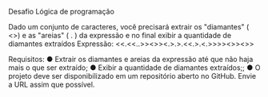 Desafio Lógica de programação

Dado um conjunto de caracteres, você precisará extrair os "diamantes" ( <>) e as "areias" ( . ) da expressão e no final exibir a quantidade de diamantes extraídos
Expressão: <<.<<..>><>><.>.>.<<.>.<.>>>><>><>>

Requisitos:
● Extrair os diamantes e areias da expressão até que não haja mais o que ser extraído;
● Exibir a quantidade de diamantes extraídos;;
● O projeto deve ser disponibilizado em um repositório aberto no GitHub. Envie a URL assim que
possível.
